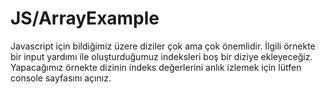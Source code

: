 # JS/ArrayExample
Javascript için bildiğimiz üzere diziler çok ama çok önemlidir.
İlgili örnekte bir input yardımı ile oluşturduğumuz indeksleri boş bir diziye ekleyeceğiz.
Yapacağımız örnekte dizinin indeks değerlerini anlık izlemek için lütfen console sayfasını açınız.
